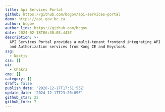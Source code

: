 ```yaml
---
title: Api Services Portal
github: https://github.com/bcgov/api-services-portal
demo: https://api.gov.bc.ca
author: bcgov
author_link: https://github.com/bcgov
date: 2024-02-18T06:30:03.443Z
description: >-
  API Services Portal provides a multi-tenant frontend integrating API Gateway
  and Authorization services from Kong CE and Keycloak.
ssg:
  - Nextjs
css: []
ui:
  - Chakra
cms: []
category: []
draft: false
publish_date: '2020-12-17T17:51:53Z'
update_date: '2024-12-17T23:26:09Z'
github_star: 22
github_fork: 7
---
```


